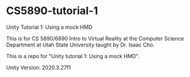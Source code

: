 # CS5890-tutorial-1
Unity Tutorial 1: Using a mock HMD

This is for CS 5890/6890 Intro to Virtual Reality at the Computer Science Department at Utah State University taught by Dr. Isaac Cho. 

This is a repo for "Unity tutorial 1: Using a mock HMD". 

Unity Version: 2020.3.27f1

